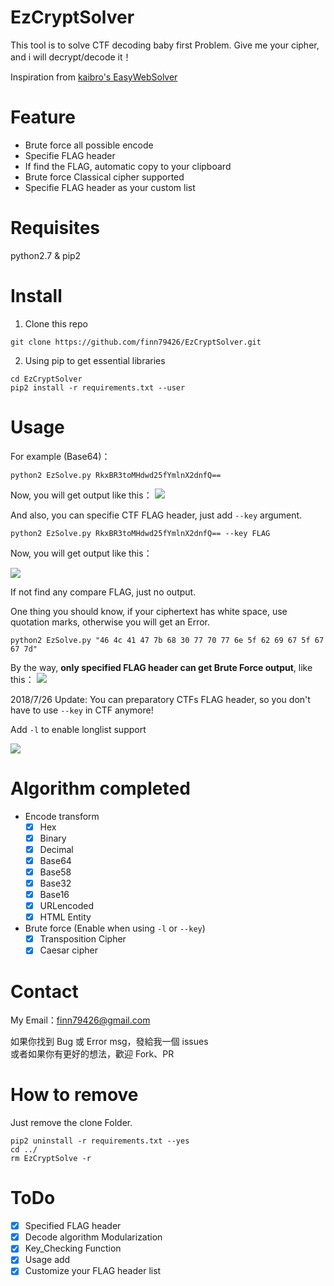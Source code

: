 # EzCryptSolver

This tool is to solve CTF decoding baby first Problem.
Give me your cipher, and i will decrypt/decode it！

Inspiration from [kaibro's EasyWebSolver](https://github.com/w181496/EasySolver)

# Feature

- Brute force all possible encode
- Specifie FLAG header
- If find the FLAG, automatic copy to your clipboard
- Brute force Classical cipher supported
- Specifie FLAG header as your custom list

# Requisites

python2.7 & pip2

# Install

1. Clone this repo

```Shell
git clone https://github.com/finn79426/EzCryptSolver.git
```

2. Using pip to get essential libraries

```shell
cd EzCryptSolver
pip2 install -r requirements.txt --user
```

# Usage

For example (Base64)：

```Shell
python2 EzSolve.py RkxBR3toMHdwd25fYmlnX2dnfQ==
```

Now, you will get output like this：
![](https://i.imgur.com/N3DfWgv.png)

And also, you can specifie CTF FLAG header, just add `--key` argument.

```Shell
python2 EzSolve.py RkxBR3toMHdwd25fYmlnX2dnfQ== --key FLAG
```

Now, you will get output like this：

![](https://i.imgur.com/l8ukYqt.png)

If not find any compare FLAG, just no output.

One thing you should know, if your ciphertext has white space, use quotation marks, otherwise you will get an Error.

```Shell
python2 EzSolve.py "46 4c 41 47 7b 68 30 77 70 77 6e 5f 62 69 67 5f 67 67 7d"
```

By the way, **only specified FLAG header can get Brute Force output**, like this：
![](https://i.imgur.com/H8OweEh.png)


2018/7/26 Update:
You can preparatory CTFs FLAG header, so you don't have to use `--key` in CTF anymore!

Add `-l` to enable longlist support

![](https://i.imgur.com/rkz2NFw.png)


# Algorithm completed

- Encode transform
  - [x] Hex
  - [x] Binary
  - [x] Decimal
  - [x] Base64
  - [x] Base58
  - [x] Base32
  - [x] Base16
  - [x] URLencoded
  - [x] HTML Entity
- Brute force (Enable when using `-l` or `--key`)
  - [x] Transposition Cipher
  - [x] Caesar cipher

# Contact

My Email：finn79426@gmail.com

如果你找到 Bug 或 Error msg，發給我一個 issues <br>
或者如果你有更好的想法，歡迎 Fork、PR

# How to remove

Just remove the clone Folder.

```Shell
pip2 uninstall -r requirements.txt --yes
cd ../
rm EzCryptSolve -r
```

# ToDo

- [x] Specified FLAG header
- [x] Decode algorithm Modularization
- [x] Key_Checking Function
- [x] Usage add
- [x] Customize your FLAG header list
